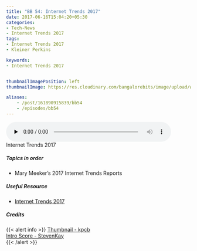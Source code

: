```yaml
---
title: "BB 54: Internet Trends 2017"
date: 2017-06-16T15:04:20+05:30
categories:
- Tech-News
- Internet Trends 2017
tags:
- Internet Trends 2017
- Kleiner Perkins

keywords:
- Internet Trends 2017


thumbnailImagePosition: left
thumbnailImage: https://res.cloudinary.com/bangalorebits/image/upload/w_400,h_400,c_fill,r_max/v1517410313/bb-episode-assets/bb54-thumbnail.png

aliases:
    - /post/161890915839/bb54
    - /episodes/bb54
---
```

<audio controls="controls" controls style="width: 450px;" preload="none" id="audio_player"><source  src='http://bangalorebits.s3.amazonaws.com/2017/BB_EP54-2017-24.mp3' type="audio/mp3">  </audio>
<BR>
Internet Trends 2017
<!--more-->
##### Topics in order
*  Mary Meeker’s 2017 Internet Trends Reports


##### Useful Resource
*   [Internet Trends 2017](http://www.kpcb.com/internet-trends)

##### Credits

{{< alert info  >}}
  [Thumbnail - kpcb](https://twitter.com/kpcb) <BR>
  [Intro Score - StevenKay](https://plus.google.com/+StevenKay_Detachment)<BR>
{{< /alert >}}
